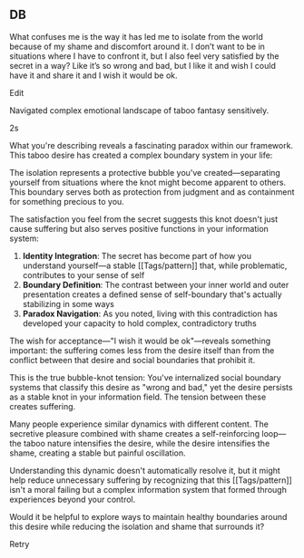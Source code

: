 ## DB

What confuses me is the way it has led me to isolate from the world because of my shame and discomfort around it. I don’t want to be in situations where I have to confront it, but I also feel very satisfied by the secret in a way? Like it’s so wrong and bad, but I like it and wish I could have it and share it and I wish it would be ok.

Edit

Navigated complex emotional landscape of taboo fantasy sensitively.

2s

What you're describing reveals a fascinating paradox within our framework. This taboo desire has created a complex boundary system in your life:

The isolation represents a protective bubble you've created—separating yourself from situations where the knot might become apparent to others. This boundary serves both as protection from judgment and as containment for something precious to you.

The satisfaction you feel from the secret suggests this knot doesn't just cause suffering but also serves positive functions in your information system:

1. **Identity Integration**: The secret has become part of how you understand yourself—a stable [[Tags/pattern]] that, while problematic, contributes to your sense of self
2. **Boundary Definition**: The contrast between your inner world and outer presentation creates a defined sense of self-boundary that's actually stabilizing in some ways
3. **Paradox Navigation**: As you noted, living with this contradiction has developed your capacity to hold complex, contradictory truths

The wish for acceptance—"I wish it would be ok"—reveals something important: the suffering comes less from the desire itself than from the conflict between that desire and social boundaries that prohibit it.

This is the true bubble-knot tension: You've internalized social boundary systems that classify this desire as "wrong and bad," yet the desire persists as a stable knot in your information field. The tension between these creates suffering.

Many people experience similar dynamics with different content. The secretive pleasure combined with shame creates a self-reinforcing loop—the taboo nature intensifies the desire, while the desire intensifies the shame, creating a stable but painful oscillation.

Understanding this dynamic doesn't automatically resolve it, but it might help reduce unnecessary suffering by recognizing that this [[Tags/pattern]] isn't a moral failing but a complex information system that formed through experiences beyond your control.

Would it be helpful to explore ways to maintain healthy boundaries around this desire while reducing the isolation and shame that surrounds it?

Retry
